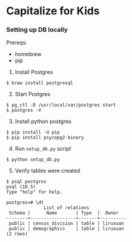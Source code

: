 # Capitalize for Kids

### Setting up DB locally
Prereqs:
- homebrew
- pip

1. Install Postgres
```
$ brew install postgresql
```
2. Start Postgres
```
$ pg_ctl -D /usr/local/var/postgres start
$ postgres -V
```
3. Install python postgres
```
$ pip install -U pip
$ pip install psycopg2-binary
```
4. Run `setup_db.py` script
```
$ python setup_db.py
```
5. Verify tables were created
```
$ psql postgres
psql (10.5)
Type "help" for help.

postgres=# \dt
              List of relations
 Schema |      Name       | Type  |  Owner
--------+-----------------+-------+----------
 public | census_division | table | liruxuan
 public | demographics    | table | liruxuan
(2 rows)
```

